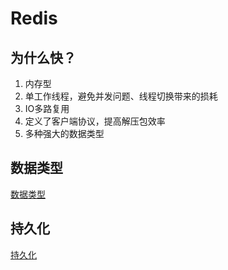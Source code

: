 # Redis

## 为什么快？

1. 内存型
2. 单工作线程，避免并发问题、线程切换带来的损耗
3. IO多路复用
4. 定义了客户端协议，提高解压包效率
5. 多种强大的数据类型



## 数据类型

[数据类型](./data-type.md)

## 持久化

[持久化](./persistence.md)


